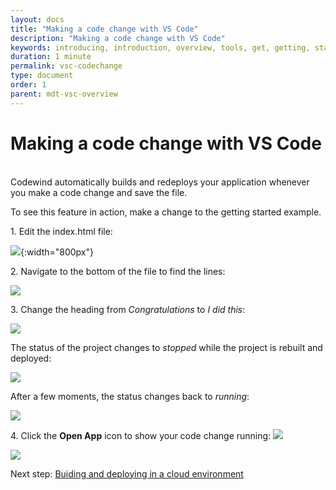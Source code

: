 ```yaml
---
layout: docs
title: "Making a code change with VS Code"
description: "Making a code change with VS Code"
keywords: introducing, introduction, overview, tools, get, getting, start, started, install, vscode, visual, studio, code, Codewind for VS Code getting started, VS Code Marketplace, VS Code Extensions view, VS Code workspace,installing Codewind for VS Code
duration: 1 minute
permalink: vsc-codechange
type: document
order: 1
parent: mdt-vsc-overview
---
```

# Making a code change with VS Code
<br/>
Codewind automatically builds and redeploys your application whenever you make a code change and save the file.

To see this feature in action, make a change to the getting started example.

1\. Edit the index.html file:

![](dist/images/vsc-codechange.png){:width="800px"}

2\. Navigate to the bottom of the file to find the lines:

![](dist/images/vsc-codeline.png)

3\. Change the heading from *Congratulations* to *I did this*:

![](dist/images/vsc-ididthis.png)

The status of the project changes to *stopped* while the project is rebuilt and deployed:
 
![](dist/images/vsc-buildstopped.png)

After a few moments, the status changes back to *running*:

![](dist/images/vsc-buildrunning.png)

4\. Click the **Open App** icon to show your code change running:
![](dist/images/launchicon.png)

![](dist/images/vsc-screenchanged.png)

Next step: [Buiding and deploying in a cloud environment](remote-overview.html)
